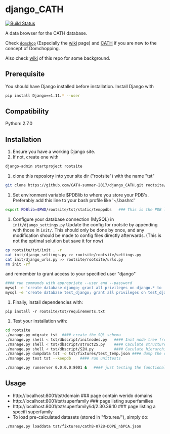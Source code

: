 
# django_CATH
[![Build Status](https://travis-ci.org/CATH-summer-2017/django_CATH.svg?branch=master)](https://travis-ci.org/CATH-summer-2017/django_CATH)

A data browser for the CATH database.

Check [`domchop`](https://github.com/CATH-summer-2017/domchop) (Especially the [wiki](https://github.com/CATH-summer-2017/domchop) page) and [CATH](http://www.cathdb.info) if you are new to the concept of Domchopping. 

Also check [wiki](https://github.com/CATH-summer-2017/django_CATH/wiki) of this repo for some background.

Prerequisite
------
You should have Django installed before installation.
Install Django with
```sh
pip install Django==1.11.* --user
```
Compatibility
-----
Python: 2.7.0

Installation
------

1. Ensure you have a working Django site.
  1. If not, create one with
  ```sh
  django-admin startproject rootsite
  ```
1. clone this reposiory into your site dir ("rootsite") with the name "tst"
  ```sh
  git clone https://github.com/CATH-summer-2017/django_CATH.git rootsite/tst
  ```
1. Set environment variable $PDBlib to where you store your PDB's. Preferably add this line to your bash profile like '~/.bashrc'
  ```sh
  export PDBlib=$PWD/rootsite/tst/static/temppdbs   ### This is the PDB library that comes with the repository
  ```
1. Configure your database connection (MySQL) in ```init/django_settings.py```
Update the config for rootsite by appending with those in ```init/```. This should only be done by once, and any modification should be made to config files directly afterwards. (This is not the optimal solution but save it for now)
```sh
cp rootsite/tst/init . -r
cat init/django_settings.py >> rootsite/rootsite/settings.py
cat init/django_urls.py >> rootsite/rootsite/urls.py
rm init -rf
```
and remember to grant access to your specified user "django"
```sh 
#### run commands with appropriate --user and --password
mysql -e 'create database django; grant all privileges on django.* to 'django'@'localhost';'
mysql -e 'create database test_django; grant all privileges on test_django.* to 'django'@'localhost';'
```

1. Finally, install dependencies with:
```
pip install -r rootsite/tst/requirements.txt
```

1. Test your installation with:
```sh
cd rootsite
./manage.py migrate tst  #### create the SQL schema
./manage.py shell < tst/dbscript/initnodes.py   #### Init node tree from a S35 list
./manage.py shell < tst/dbscript/struct2S.py    #### Caculate structure-based statistics from structure in $PDBlib
./manage.py shell < tst/dbscript/S2H.py         #### Caculate hierarchial-based statistics
./manage.py dumpdata tst -o tst/fixtures/test_temp.json #### dump the database to be used in the test
./manage.py test tst --keepdb    #### run unittests

./manage.py runserver 0.0.0.0:8001 &   #### just testing the functionality of the server
```

Usage
------
* http://localhost:8001/tst/domain ### page contain werido domains
* http://localhost:8001/tst/superfamily ### page listing superfamilies
* http://localhost:8001/tst/superfamily/id/2.30.39.10 ### page listing a specifi superfamily
* To load pre-calculated datasets (stored in "fixtures/"), simply do:
```
./manage.py loaddata tst/fixtures/cathB-0728-DOPE_nbPCA.json
```
